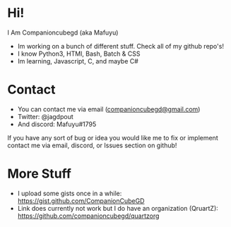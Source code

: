 # Hi!
I Am Companioncubegd (aka Mafuyu) 

- Im working on a bunch of different stuff. Check all of my github repo's!
- I know Python3, HTMl, Bash, Batch & CSS
- Im learning, Javascript, C, and maybe C#

# Contact
- You can contact me via email (companioncubegd@gmail.com) 
- Twitter: @jagdpout
- And discord: Mafuyu#1795

If you have any sort of bug or idea you would like me to fix or implement contact me via email, discord, or Issues section on github!


# More Stuff
- I upload some gists once in a while: https://gist.github.com/CompanionCubeGD
- Link does currently not work but I do have an organization (QruartZ): https://github.com/companioncubegd/quartzorg 
